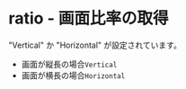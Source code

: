 # ratio - 画面比率の取得
"Vertical" か "Horizontal" が設定されています。

- 画面が縦長の場合``Vertical``
- 画面が横長の場合``Horizontal``
